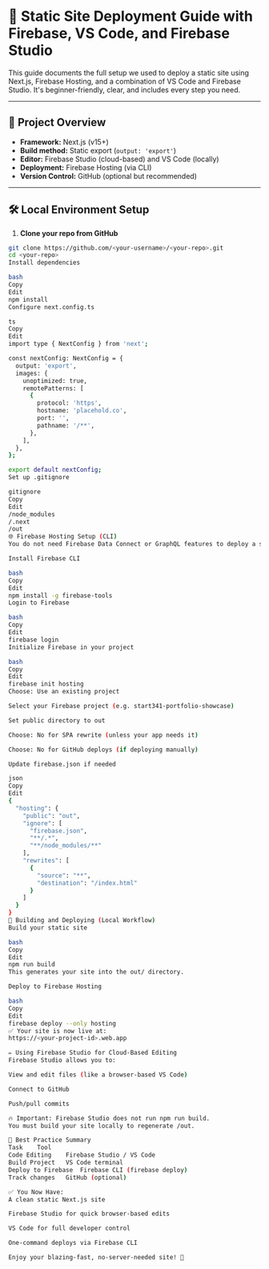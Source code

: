 # 🚀 Static Site Deployment Guide with Firebase, VS Code, and Firebase Studio

This guide documents the full setup we used to deploy a static site using Next.js, Firebase Hosting, and a combination of VS Code and Firebase Studio. It's beginner-friendly, clear, and includes every step you need.

---

## 🧱 Project Overview

- **Framework:** Next.js (v15+)
- **Build method:** Static export (`output: 'export'`)
- **Editor:** Firebase Studio (cloud-based) and VS Code (locally)
- **Deployment:** Firebase Hosting (via CLI)
- **Version Control:** GitHub (optional but recommended)

---

## 🛠 Local Environment Setup

1. **Clone your repo from GitHub**

```bash
git clone https://github.com/<your-username>/<your-repo>.git
cd <your-repo>
Install dependencies

bash
Copy
Edit
npm install
Configure next.config.ts

ts
Copy
Edit
import type { NextConfig } from 'next';

const nextConfig: NextConfig = {
  output: 'export',
  images: {
    unoptimized: true,
    remotePatterns: [
      {
        protocol: 'https',
        hostname: 'placehold.co',
        port: '',
        pathname: '/**',
      },
    ],
  },
};

export default nextConfig;
Set up .gitignore

gitignore
Copy
Edit
/node_modules
/.next
/out
🌐 Firebase Hosting Setup (CLI)
You do not need Firebase Data Connect or GraphQL features to deploy a static site.

Install Firebase CLI

bash
Copy
Edit
npm install -g firebase-tools
Login to Firebase

bash
Copy
Edit
firebase login
Initialize Firebase in your project

bash
Copy
Edit
firebase init hosting
Choose: Use an existing project

Select your Firebase project (e.g. start341-portfolio-showcase)

Set public directory to out

Choose: No for SPA rewrite (unless your app needs it)

Choose: No for GitHub deploys (if deploying manually)

Update firebase.json if needed

json
Copy
Edit
{
  "hosting": {
    "public": "out",
    "ignore": [
      "firebase.json",
      "**/.*",
      "**/node_modules/**"
    ],
    "rewrites": [
      {
        "source": "**",
        "destination": "/index.html"
      }
    ]
  }
}
🚀 Building and Deploying (Local Workflow)
Build your static site

bash
Copy
Edit
npm run build
This generates your site into the out/ directory.

Deploy to Firebase Hosting

bash
Copy
Edit
firebase deploy --only hosting
✅ Your site is now live at:
https://<your-project-id>.web.app

✏️ Using Firebase Studio for Cloud-Based Editing
Firebase Studio allows you to:

View and edit files (like a browser-based VS Code)

Connect to GitHub

Push/pull commits

🔥 Important: Firebase Studio does not run npm run build.
You must build your site locally to regenerate /out.

🔁 Best Practice Summary
Task	Tool
Code Editing	Firebase Studio / VS Code
Build Project	VS Code terminal
Deploy to Firebase	Firebase CLI (firebase deploy)
Track changes	GitHub (optional)

✅ You Now Have:
A clean static Next.js site

Firebase Studio for quick browser-based edits

VS Code for full developer control

One-command deploys via Firebase CLI

Enjoy your blazing-fast, no-server-needed site! 🚀